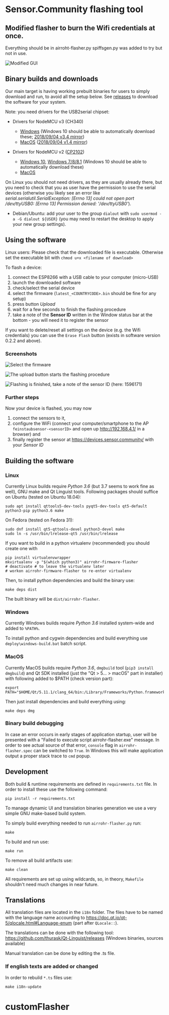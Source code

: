 # Sensor.Community flashing tool


## Modified flasher to burn the Wifi credentials at once.

Everything should be in airroht-flasher.py
spiffsgen.py was added to try but not in use.

![Modified GUI](images/modified_GUI.png)


## Binary builds and downloads

Our main target is having working prebuilt binaries for users to simply download and run, to avoid all the setup below.
See [releases](https://github.com/opendata-stuttgart/airrohr-firmware-flasher/releases) to download the software for your system.

Note: you need drivers for the USB2serial chipset:

* Drivers for NodeMCU v3 (CH340)

    * [Windows](http://www.wch.cn/downloads/file/5.html) (Windows 10 should be able to automatically download these; [2018/09/04 v3.4 mirror](https://d.inf.re/luftdaten/CH341SER.ZIP))
    * [MacOS](http://www.wch.cn/downloads/file/178.html) ([2018/09/04 v1.4 mirror](https://d.inf.re/luftdaten/CH341SER_MAC.ZIP))

* Drivers for NodeMCU v2 ([CP2102](https://www.silabs.com/products/development-tools/software/usb-to-uart-bridge-vcp-drivers))

    * [Windows 10](https://www.silabs.com/documents/public/software/CP210x_Universal_Windows_Driver.zip), [Windows 7/8/8.1](https://www.silabs.com/documents/public/software/CP210x_Windows_Drivers.zip) (Windows 10 should be able to automatically download these)
    * [MacOS](https://www.silabs.com/documents/public/software/Mac_OSX_VCP_Driver.zip)

On Linux you should not need drivers, as they are usually already there, but you need to check that you as user have the permission to use the serial devices (otherwise you likely see an error like *serial.serialutil.SerialException: [Errno 13] could not open port /dev/ttyUSB0: [Errno 13] Permission denied: '/dev/ttyUSB0'*). 

* Debian/Ubuntu: add your user to the group `dialout` with `sudo usermod -a -G dialout ${USER}` (you may need to restart the desktop to apply your new group settings).

## Using the software

Linux users: Please check that the downloaded file is executable. Otherwise set the executable bit with `chmod u+x <filename of download>`

To flash a device:

1. connect the ESP8266 with a USB cable to your computer (micro-USB)
2. launch the downloaded software
3. check/select the serial device
4. select the firmware (`latest_<COUNTRYCODE>.bin` should be fine for any setup)
5. press button *Upload*
6. wait for a few seconds to finish the flashing procedure
7. take a note of the **Sensor ID** written in the Window status bar at the bottom - you will need it to register the sensor

If you want to delete/reset all settings on the device (e.g. the Wifi credentials) you can use the `Erase Flash` button (exists in software version 0.2.2 and above).

### Screenshots

![Select the firmware](images/airrohr-flasher_select_firmware.png)

![The upload button starts the flashing procedure](images/airrohr-flasher_flash_progress.png "The upload button starts the flashing procedure")

![Flashing is finished, take a note of the sensor ID (here: 1596171)](images/airrohr-flasher_flash_finished.png "Flashing is finished, take a note of the sensor ID (here: 1596171)")


### Further steps

Now your device is flashed, you may now 

1. connect the sensors to it, 
2. configure the WiFi (connect your computer/smartphone to the AP `feinstaubsensor-<sensorID>` and open up http://192.168.4.1/ in a browser) and 
3. finally register the sensor at https://devices.sensor.community/ with your *Sensor ID*



## Building the software

### Linux

Currently Linux builds require *Python 3.6* (but 3.7 seems to work fine as
well), GNU make and Qt Linguist tools. Following packages should suffice on
Ubuntu (tested on Ubuntu 18.04):

    sudo apt install qttools5-dev-tools pyqt5-dev-tools qt5-default python3-pip python3.6 make

On Fedora (tested on Fedora 31):
    
    sudo dnf install qt5-qttools-devel python3-devel make
    sudo ln -s /usr/bin/lrelease-qt5 /usr/bin/lrelease

If you want to build in a python virtualenv (recommended) you should create one with

	pip install virtualenvwrapper
    mkvirtualenv -p "$(which python3)" airrohr-firmware-flasher
    # deactivate # to leave the virtualenv later
    # workon airrohr-firmware-flasher to re-enter virtualenv

Then, to install python dependencies and build the binary use:

    make deps dist

The built binary will be `dist/airrohr-flasher`.

### Windows

Currently Windows builds require *Python 3.6* installed system-wide and added to
`%PATH%`.

To install python and cygwin dependencies and build everything use
`deploy\windows-build.bat` batch script.

### MacOS
Currently MacOS builds require *Python 3.6*, `dmgbuild` tool (`pip3 install
dmgbuild`) and Qt SDK installed (just the "Qt >
5... > macOS" part in installer) with following added to $PATH (check version part):

    export PATH="$HOME/Qt/5.11.1/clang_64/bin:/Library/Frameworks/Python.framework/Versions/3.6/bin:$PATH"

Then just install dependencies and build everything using:

    make deps dmg

### Binary build debugging

In case an error occurs in early stages of application startup, user will be
presented with a "Failed to execute script airrohr-flasher.exe" message. In order
to see actual source of that error, `console` flag in `airrohr-flasher.spec` can
be switched to `True`. In Windows this will make application output a proper
stack trace to `cmd` popup.

## Development

Both build & runtime requirements are defined in `requirements.txt` file. In
order to install these use the following command:

    pip install -r requirements.txt

To manage dynamic UI and translation binaries generation we use a very simple
GNU make-based build system.

To simply build everything needed to run `airrohr-flasher.py` run:

    make

To build and run use:

    make run

To remove all build artifacts use:

    make clean

All requirements are set up using wildcards, so, in theory, `Makefile` shouldn't
need much changes in near future.

## Translations

All translation files are located in the `i18n` folder. The files have to be named
with the language name accourding to https://doc.qt.io/qt-5/qlocale.html#Language-enum (part after `QLocale::`).

The translations can be done with the following tool:
https://github.com/thurask/Qt-Linguist/releases (Windows binaries, sources available)

Manual translation can be done by editing the .ts file. 

### If english texts are added or changed

In order to rebuild `*.ts` files use:

    make i18n-update
# customFlasher
